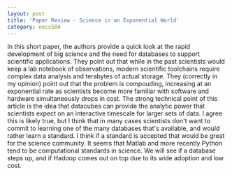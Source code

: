 ```yaml
---
layout: post
title: 'Paper Review - Science in an Exponential World' 
category: eecs584
---
```

In this short paper, the authors provide a quick look at the rapid development of big science and the need for databases to support scientific applications. They point out that while in the past scientists would keep a lab notebook of observations, modern scientific toolchains require complex data analysis and terabytes of actual storage. They (correctly in my opinion) point out that the problem is compouding, increasing at an exponential rate as scientists become more familiar with software and hardware simultaneously drops in cost. The strong technical point of this article is the idea that datacubes can provide the analytic power that scientists expect on an interactive timescale for larger sets of data. I agree this is likely true, but I think that in many cases scientists don't want to commit to learning one of the many databases that's available, and would rather learn a standard. I think if a standard is accepted that would be great for the science community. It seems that Matlab and more recently Python tend to be computational standards in science. We will see if a database steps up, and if Hadoop comes out on top due to its wide adoption and low cost.
